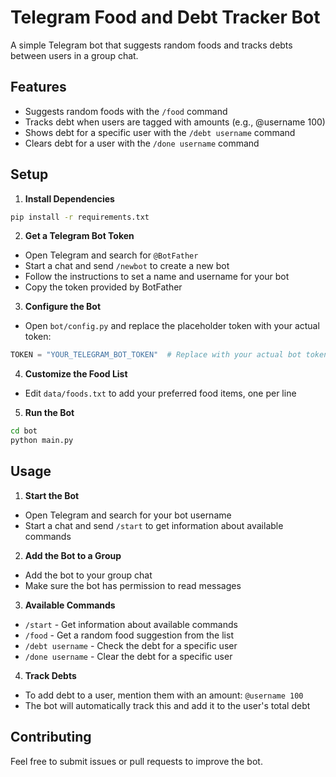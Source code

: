 # Telegram Food and Debt Tracker Bot

A simple Telegram bot that suggests random foods and tracks debts between users in a group chat.

## Features

- Suggests random foods with the `/food` command
- Tracks debt when users are tagged with amounts (e.g., @username 100)
- Shows debt for a specific user with the `/debt username` command
- Clears debt for a user with the `/done username` command

## Setup

1. **Install Dependencies**

```bash
pip install -r requirements.txt
```

2. **Get a Telegram Bot Token**

- Open Telegram and search for `@BotFather`
- Start a chat and send `/newbot` to create a new bot
- Follow the instructions to set a name and username for your bot
- Copy the token provided by BotFather

3. **Configure the Bot**

- Open `bot/config.py` and replace the placeholder token with your actual token:
```python
TOKEN = "YOUR_TELEGRAM_BOT_TOKEN"  # Replace with your actual bot token
```

4. **Customize the Food List**

- Edit `data/foods.txt` to add your preferred food items, one per line

5. **Run the Bot**

```bash
cd bot
python main.py
```

## Usage

1. **Start the Bot**

- Open Telegram and search for your bot username
- Start a chat and send `/start` to get information about available commands

2. **Add the Bot to a Group**

- Add the bot to your group chat
- Make sure the bot has permission to read messages

3. **Available Commands**

- `/start` - Get information about available commands
- `/food` - Get a random food suggestion from the list
- `/debt username` - Check the debt for a specific user
- `/done username` - Clear the debt for a specific user

4. **Track Debts**

- To add debt to a user, mention them with an amount: `@username 100`
- The bot will automatically track this and add it to the user's total debt

## Contributing

Feel free to submit issues or pull requests to improve the bot. 